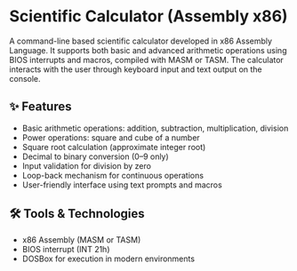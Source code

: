 # Scientific Calculator (Assembly x86)

A command-line based scientific calculator developed in x86 Assembly Language. It supports both basic and advanced arithmetic operations using BIOS interrupts and macros, compiled with MASM or TASM. The calculator interacts with the user through keyboard input and text output on the console.

## ✨ Features

- Basic arithmetic operations: addition, subtraction, multiplication, division  
- Power operations: square and cube of a number  
- Square root calculation (approximate integer root)  
- Decimal to binary conversion (0–9 only)  
- Input validation for division by zero  
- Loop-back mechanism for continuous operations  
- User-friendly interface using text prompts and macros  

## 🛠 Tools & Technologies

- x86 Assembly (MASM or TASM)  
- BIOS interrupt (INT 21h)  
- DOSBox for execution in modern environments  
